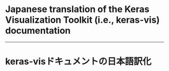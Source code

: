 # Japanese translation of the Keras Visualization Toolkit (i.e., keras-vis) documentation

---

# keras-visドキュメントの日本語訳化
